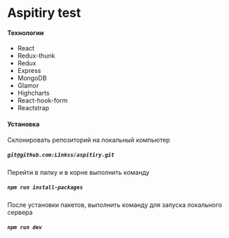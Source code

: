 # Aspitiry test


#### Технологии
- React
- Redux-thunk
- Redux
- Express
- MongoDB
- Glamor
- Highcharts
- React-hook-form
- Reactstrap


#### Установка
Склонировать репозиторий на локальный компьютер
##### `git@github.com:L1nkss/aspitiry.git`
Перейти в папку и в корне выполнить команду
##### `npm run install-packages`
После установки пакетов, выполнить команду для запуска локального сервера
##### `npm run dev`
